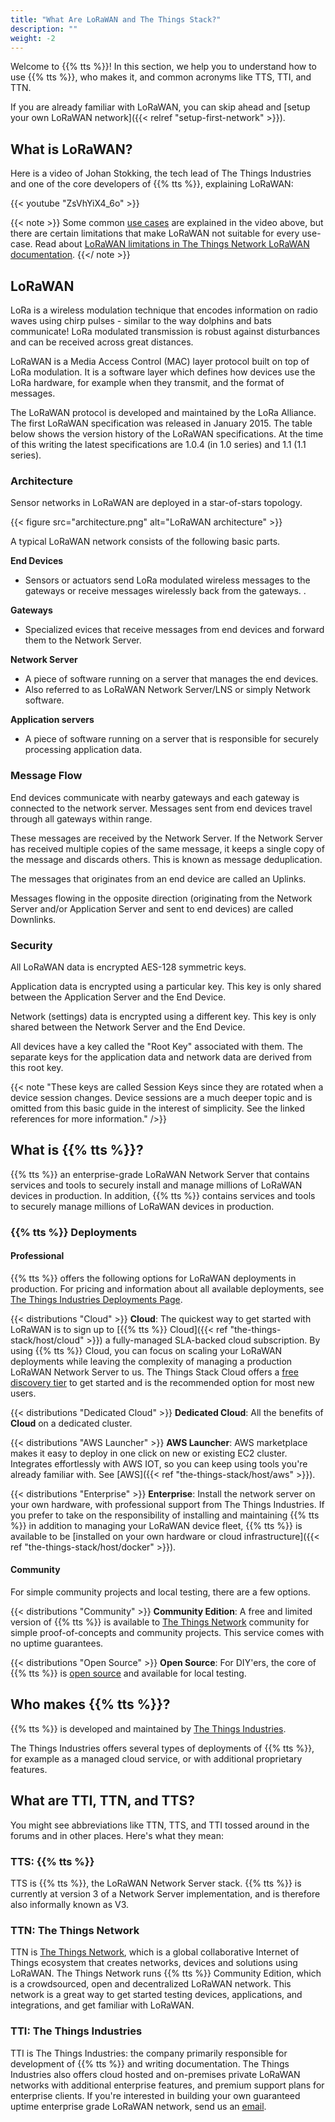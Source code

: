 ```yaml
---
title: "What Are LoRaWAN and The Things Stack?"
description: ""
weight: -2
---
```


Welcome to {{% tts %}}! In this section, we help you to understand how to use {{% tts %}}, who makes it, and common acronyms like TTS, TTI, and TTN.

If you are already familiar with LoRaWAN, you can skip ahead and [setup your own LoRaWAN network]({{< relref "setup-first-network" >}}).

<!--more-->

## What is LoRaWAN?

Here is a video of Johan Stokking, the tech lead of The Things Industries and one of the core developers of {{% tts %}}, explaining LoRaWAN:

{{< youtube "ZsVhYiX4_6o" >}}

{{< note >}} Some common [use cases](https://www.thethingsnetwork.org/docs/lorawan/what-is-lorawan/#lorawan-use-cases) are explained in the video above, but there are certain limitations that make LoRaWAN not suitable for every use-case. Read about [LoRaWAN limitations in The Things Network LoRaWAN documentation](https://www.thethingsnetwork.org/docs/lorawan/limitations/). {{</ note >}}

## LoRaWAN

LoRa is a wireless modulation technique that encodes information on radio waves using chirp pulses - similar to the way dolphins and bats communicate! LoRa modulated transmission is robust against disturbances and can be received across great distances.

LoRaWAN is a Media Access Control (MAC) layer protocol built on top of LoRa modulation. It is a software layer which defines how devices use the LoRa hardware, for example when they transmit, and the format of messages.

The LoRaWAN protocol is developed and maintained by the LoRa Alliance. The first LoRaWAN specification was released in January 2015. The table below shows the version history of the LoRaWAN specifications. At the time of this writing the latest specifications are 1.0.4 (in 1.0 series) and 1.1 (1.1 series).

### Architecture

Sensor networks in LoRaWAN are deployed in a star-of-stars topology.

{{< figure src="architecture.png" alt="LoRaWAN architecture" >}}

A typical LoRaWAN network consists of the following basic parts.

**End Devices**
  - Sensors or actuators send LoRa modulated wireless messages to the gateways or receive messages wirelessly back from the gateways. .

**Gateways**
  - Specialized evices that receive messages from end devices and forward them to the Network Server.

**Network Server**
  - A piece of software running on a server that manages the end devices.
  - Also referred to as LoRaWAN Network Server/LNS or simply Network software.

**Application servers**
  -  A piece of software running on a server that is responsible for securely processing application data.

### Message Flow

End devices communicate with nearby gateways and each gateway is connected to the network server. Messages sent from end devices travel through all gateways within range.

These messages are received by the Network Server. If the Network Server has received multiple copies of the same message, it keeps a single copy of the message and discards others. This is known as message deduplication.

The messages that originates from an end device are called an Uplinks.

Messages flowing in the opposite direction (originating from the Network Server and/or Application Server and sent to end devices) are called Downlinks.

### Security

All LoRaWAN data is encrypted AES-128 symmetric keys.

Application data is encrypted using a particular key. This key is only shared between the Application Server and the End Device.

Network (settings) data is encrypted using a different key. This key is only shared between the Network Server and the End Device.

All devices have a key called the "Root Key" associated with them. The separate keys for the application data and network data are derived from this root key.

{{< note "These keys are called Session Keys since they are rotated when a device session changes. Device sessions are a much deeper topic and is omitted from this basic guide in the interest of simplicity. See the linked references for more information." />}}

## What is {{% tts %}}?

{{% tts %}} an enterprise-grade LoRaWAN Network Server that contains services and tools to securely install and manage millions of LoRaWAN devices in production. In addition, {{% tts %}} contains services and tools to securely manage millions of LoRaWAN devices in production.

### {{% tts %}} Deployments

#### Professional

{{% tts %}} offers the following options for LoRaWAN deployments in production. For pricing and information about all available deployments, see [The Things Industries Deployments Page](https://www.thethingsindustries.com/deployment/).

{{< distributions "Cloud" >}} **Cloud**: The quickest way to get started with LoRaWAN is to sign up to [{{% tts %}} Cloud]({{< ref "the-things-stack/host/cloud" >}}) a fully-managed SLA-backed cloud subscription. By using {{% tts %}} Cloud, you can focus on scaling your LoRaWAN deployments while leaving the complexity of managing a production LoRaWAN Network Server to us. The Things Stack Cloud offers a [free discovery tier](https://www.thethingsindustries.com/stack/plans/) to get started and is the recommended option for most new users.

{{< distributions "Dedicated Cloud" >}} **Dedicated Cloud**: All the benefits of **Cloud** on a dedicated cluster.

{{< distributions "AWS Launcher" >}} **AWS Launcher**: AWS marketplace makes it easy to deploy in one click on new or existing EC2 cluster. Integrates effortlessly with AWS IOT, so you can keep using tools you're already familiar with. See [AWS]({{< ref "the-things-stack/host/aws" >}}).

{{< distributions "Enterprise" >}} **Enterprise**: Install the network server on your own hardware, with professional support from The Things Industries. If you prefer to take on the responsibility of installing and maintaining {{% tts %}} in addition to managing your LoRaWAN device fleet,  {{% tts %}} is available to be [installed on your own hardware or cloud infrastructure]({{< ref "the-things-stack/host/docker" >}}).

#### Community 

For simple community projects and local testing, there are a few options.

{{< distributions "Community" >}} **Community Edition**: A free and limited version of {{% tts %}} is available to [The Things Network](https://www.thethingsnetwork.org/) community for simple proof-of-concepts and community projects. This service comes with no uptime guarantees.

{{< distributions "Open Source" >}} **Open Source**: For DIY'ers, the core of {{% tts %}} is [open source](https://github.com/thethingsnetwork/lorawan-stack) and available for local testing.

## Who makes {{% tts %}}?

{{% tts %}} is developed and maintained by [The Things Industries](https://thethingsindustries.com/).

The Things Industries offers several types of deployments of {{% tts %}}, for example as a managed cloud service, or with additional proprietary features.

## What are TTI, TTN, and TTS?

You might see abbreviations like TTN, TTS, and TTI tossed around in the forums and in other places. Here's what they mean:

### TTS: {{% tts %}}

TTS is {{% tts %}}, the LoRaWAN Network Server stack. {{% tts %}} is currently at version 3 of a Network Server implementation, and is therefore also informally known as V3.

### TTN: The Things Network

TTN is [The Things Network](https://thethingsnetwork.org), which is a global collaborative Internet of Things ecosystem that creates networks, devices and solutions using LoRaWAN. The Things Network runs {{% tts %}} Community Edition, which is a crowdsourced, open and decentralized LoRaWAN network. This network is a great way to get started testing devices, applications, and integrations, and get familiar with LoRaWAN.

### TTI: The Things Industries

TTI is The Things Industries: the company primarily responsible for development of {{% tts %}} and writing documentation. The Things Industries also offers cloud hosted and on-premises private LoRaWAN networks with additional enterprise features, and premium support plans for enterprise clients. If you're interested in building your own guaranteed uptime enterprise grade LoRaWAN network, send us an [email](mailto:info@thethingsindustries.com).
